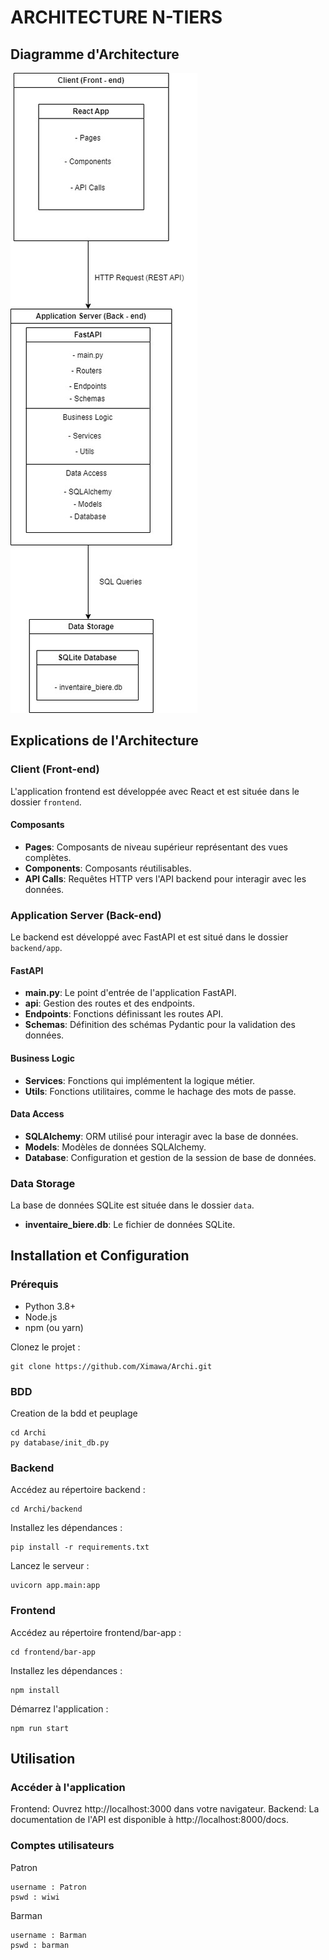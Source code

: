 # ARCHITECTURE N-TIERS

## Diagramme d'Architecture
![Diagramme d'Architecture](schema_archi.jpg)

## Explications de l'Architecture

### Client (Front-end)
L'application frontend est développée avec React et est située dans le dossier `frontend`.

#### Composants
- **Pages**: Composants de niveau supérieur représentant des vues complètes.
- **Components**: Composants réutilisables.
- **API Calls**: Requêtes HTTP vers l'API backend pour interagir avec les données.

### Application Server (Back-end)
Le backend est développé avec FastAPI et est situé dans le dossier `backend/app`.

#### FastAPI
- **main.py**: Le point d'entrée de l'application FastAPI.
- **api**: Gestion des routes et des endpoints.
- **Endpoints**: Fonctions définissant les routes API.
- **Schemas**: Définition des schémas Pydantic pour la validation des données.

#### Business Logic
- **Services**: Fonctions qui implémentent la logique métier.
- **Utils**: Fonctions utilitaires, comme le hachage des mots de passe.

#### Data Access
- **SQLAlchemy**: ORM utilisé pour interagir avec la base de données.
- **Models**: Modèles de données SQLAlchemy.
- **Database**: Configuration et gestion de la session de base de données.

### Data Storage
La base de données SQLite est située dans le dossier `data`.

- **inventaire_biere.db**: Le fichier de données SQLite.


## Installation et Configuration

### Prérequis
- Python 3.8+
- Node.js
- npm (ou yarn)

Clonez le projet :
```
git clone https://github.com/Ximawa/Archi.git
```

### BDD
Creation de la bdd et peuplage
```
cd Archi
py database/init_db.py
```

### Backend

Accédez au répertoire backend :
```
cd Archi/backend
```

Installez les dépendances :
```
pip install -r requirements.txt
```

Lancez le serveur :
```
uvicorn app.main:app
```

### Frontend
Accédez au répertoire frontend/bar-app :
```
cd frontend/bar-app
```

Installez les dépendances :
```
npm install
```

Démarrez l'application :
```
npm run start
```

## Utilisation

### Accéder à l'application

Frontend: Ouvrez http://localhost:3000 dans votre navigateur.
Backend: La documentation de l'API est disponible à http://localhost:8000/docs.

### Comptes utilisateurs

Patron
```
username : Patron
pswd : wiwi
```

Barman
```
username : Barman
pswd : barman
```